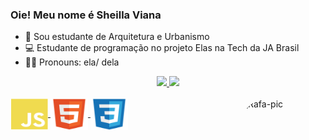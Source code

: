 ### Oie! Meu nome é Sheilla Viana


- 📐 Sou estudante de Arquitetura e Urbanismo
- 💻 Estudante de programação no projeto Elas na Tech da JA Brasil
- 👩🏾 Pronouns: ela/ dela

<div align="center">
  <a href="https://github.com/sheillaviana">
  <img height="180em" src="https://github-readme-stats.vercel.app/api?username=sheillaviana&show_icons=true&theme=algolia&include_all_commits=true&count_private=true"/>
  <img height="180em" src="https://github-readme-stats.vercel.app/api/top-langs/?username=sheillaviana&layout=compact&langs_count=7&theme=algolia"/>
</div>
<div style="display: inline_block"><br>
  <img align="center" alt="Rafa-Js" height="50" width="60" src="https://raw.githubusercontent.com/devicons/devicon/master/icons/javascript/javascript-plain.svg">
  <img align="center" alt="Rafa-HTML" height="50" width="60" src="https://raw.githubusercontent.com/devicons/devicon/master/icons/html5/html5-original.svg">
  <img align="center" alt="Rafa-CSS" height="50" width="60" src="https://raw.githubusercontent.com/devicons/devicon/master/icons/css3/css3-original.svg">
  <img align="right" alt="Rafa-pic" height="160" width="140" style="border-radius:50px;" src="https://github.com/SheillaViana/avatar/blob/main/meu%20avatar.png"
</div>
